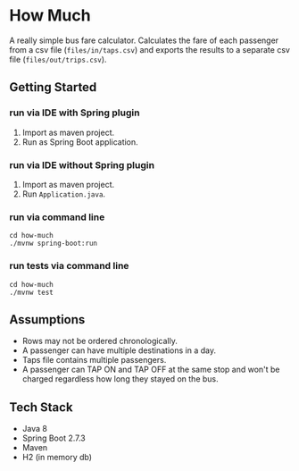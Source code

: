 # How Much

A really simple bus fare calculator. Calculates the fare of each passenger from a csv file (`files/in/taps.csv`) and exports the
results to a separate csv file (`files/out/trips.csv`).

## Getting Started

### run via IDE with Spring plugin

1. Import as maven project.
2. Run as Spring Boot application.

### run via IDE without Spring plugin

1. Import as maven project.
2. Run `Application.java`.

### run via command line

```
cd how-much
./mvnw spring-boot:run
```

### run tests via command line

```
cd how-much
./mvnw test
```

## Assumptions

- Rows may not be ordered chronologically.
- A passenger can have multiple destinations in a day.
- Taps file contains multiple passengers.
- A passenger can TAP ON and TAP OFF at the same stop and won't be charged regardless how long they stayed on the bus.

## Tech Stack

- Java 8
- Spring Boot 2.7.3
- Maven
- H2 (in memory db)